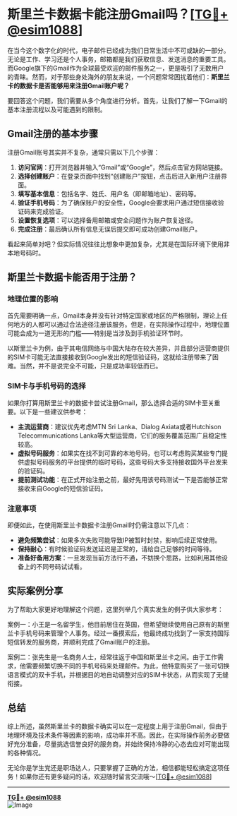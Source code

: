 # 斯里兰卡数据卡能注册Gmail吗？[[TG💪+ @esim1088](https://t.me/s/esim1088)]

在当今这个数字化的时代，电子邮件已经成为我们日常生活中不可或缺的一部分。无论是工作、学习还是个人事务，邮箱都是我们获取信息、发送消息的重要工具。而Google旗下的Gmail作为全球最受欢迎的邮件服务之一，更是吸引了无数用户的青睐。然而，对于那些身处海外的朋友来说，一个问题常常困扰着他们：**斯里兰卡的数据卡是否能够用来注册Gmail账户呢？**

要回答这个问题，我们需要从多个角度进行分析。首先，让我们了解一下Gmail的基本注册流程以及可能遇到的限制。

## Gmail注册的基本步骤

注册Gmail账号其实并不复杂，通常只需以下几个步骤：

1. **访问官网**：打开浏览器并输入“Gmail”或“Google”，然后点击官方网站链接。
2. **选择创建账户**：在登录页面中找到“创建账户”按钮，点击后进入新用户注册界面。
3. **填写基本信息**：包括名字、姓氏、用户名（即邮箱地址）、密码等。
4. **验证手机号码**：为了确保账户的安全性，Google会要求用户通过短信接收验证码来完成验证。
5. **设置恢复选项**：可以选择备用邮箱或安全问题作为账户恢复途径。
6. **完成注册**：最后确认所有信息无误后提交即可成功创建Gmail账户。

看起来简单对吧？但实际情况往往比想象中更加复杂，尤其是在国际环境下使用非本地号码时。

## 斯里兰卡数据卡能否用于注册？

### 地理位置的影响

首先需要明确一点，Gmail本身并没有针对特定国家或地区的严格限制，理论上任何地方的人都可以通过合法途径注册该服务。但是，在实际操作过程中，地理位置可能会成为一道无形的门槛——特别是当涉及到手机验证环节时。

以斯里兰卡为例，由于其电信网络与中国大陆存在较大差异，并且部分运营商提供的SIM卡可能无法直接接收到Google发出的短信验证码，这就给注册带来了困难。当然，并不是说完全不可能，只是成功率较低而已。

### SIM卡与手机号码的选择

如果你打算用斯里兰卡的数据卡尝试注册Gmail，那么选择合适的SIM卡至关重要。以下是一些建议供参考：

- **主流运营商**：建议优先考虑MTN Sri Lanka、Dialog Axiata或者Hutchison Telecommunications Lanka等大型运营商，它们的服务覆盖范围广且稳定性较高。
- **虚拟号码服务**：如果实在找不到可靠的本地号码，也可以考虑购买某些专门提供虚拟号码服务的平台提供的临时号码，这些号码大多支持接收国外平台发来的验证码。
- **提前测试功能**：在正式开始注册之前，最好先用该号码测试一下是否能够正常接收来自Google的短信验证码。

### 注意事项

即便如此，在使用斯里兰卡数据卡注册Gmail时仍需注意以下几点：

- **避免频繁尝试**：如果多次失败可能导致IP被暂时封禁，影响后续正常使用。
- **保持耐心**：有时候验证码发送延迟是正常的，请给自己足够的时间等待。
- **准备好备用方案**：一旦发现当前方法行不通，不妨换个思路，比如利用其他设备上的不同号码试试看。

## 实际案例分享

为了帮助大家更好地理解这个问题，这里列举几个真实发生的例子供大家参考：

案例一：小王是一名留学生，他目前居住在英国，但希望继续使用自己原有的斯里兰卡手机号码来管理个人事务。经过一番摸索后，他最终成功找到了一家支持国际短信转发的服务商，并顺利完成了Gmail账户的注册。

案例二：张先生是一名商务人士，经常往返于中国和斯里兰卡之间。由于工作需求，他需要频繁切换不同的手机号码来处理邮件。为此，他特意购买了一张可切换语言模式的双卡手机，并根据目的地自动调整对应的SIM卡状态，从而实现了无缝衔接。

## 总结

综上所述，虽然斯里兰卡的数据卡确实可以在一定程度上用于注册Gmail，但由于地理环境及技术条件等因素的影响，成功率并不高。因此，在实际操作前务必要做好充分准备，尽量挑选信誉良好的服务商，并始终保持冷静的心态去应对可能出现的各种情况。

无论你是学生党还是职场达人，只要掌握了正确的方法，相信都能轻松搞定这项任务！如果你还有更多疑问的话，欢迎随时留言交流哦～[[TG💪+ @esim1088](https://t.me/s/esim1088)]

---

**[TG💪+ @esim1088](https://t.me/s/esim1088)**  
![Image](https://i.postimg.cc/4NQfJmqS/Snipaste-2025-05-13-00-14-12.png)